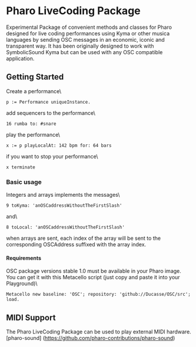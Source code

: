 # Pharo LiveCoding Package #

Experimental Package of convenient methods and classes for Pharo designed for live coding performances using Kyma
or other musica languages by sending OSC messages in an economic, iconic and transparent way.
It has been originally designed to work with SymbolicSound Kyma but can be used with any OSC compatible application.

## Getting Started ##
Create a performance\
```Smalltalk
p := Performance uniqueInstance.
```
add sequencers to the performance\
```Smalltalk
16 rumba to: #snare
```
play the performance\
```Smalltalk
x := p playLocalAt: 142 bpm for: 64 bars
```
if you want to stop your performance\
```Smalltalk
x terminate
```

### Basic usage ###

Integers and arrays implements the messages\
```Smalltalk
9 toKyma: 'anOSCaddressWithoutTheFirstSlash'
```
and\
``` Smalltalk
8 toLocal: 'anOSCaddressWithoutTheFirstSlash'
```
when arrays are sent, each index of the array will be sent to the corresponding OSCAddress suffixed with the array index.

#### Requirements ####

OSC package versions stable 1.0 must be available in your Pharo image. \
You can get it with this Metacello script (just copy and paste it into your Playground)\

``` Smalltalk
Metacello new baseline: 'OSC'; repository: 'github://Ducasse/OSC/src'; load.
```

## MIDI Support ##
The Pharo LiveCoding Package can be used to play external MIDI hardware. \
[pharo-sound] (https://github.com/pharo-contributions/pharo-sound)

